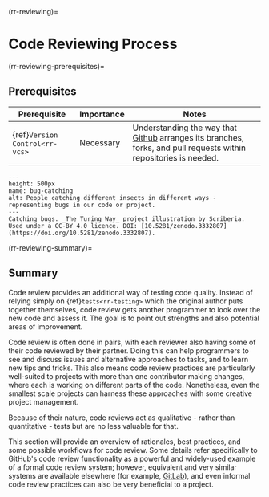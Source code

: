 (rr-reviewing)=
# Code Reviewing Process

(rr-reviewing-prerequisites)=
## Prerequisites

| Prerequisite                         | Importance | Notes                                                                                                                                  |
| ------------------------------------ | ---------- | -------------------------------------------------------------------------------------------------------------------------------------- |
| {ref}`Version Control<rr-vcs>` | Necessary  | Understanding the way that [Github](https://github.com) arranges its branches, forks, and pull requests within repositories is needed. |

```{figure} ../figures/bug-catching.*
---
height: 500px
name: bug-catching
alt: People catching different insects in different ways - representing bugs in our code or project.
---
Catching bugs. _The Turing Way_ project illustration by Scriberia. Used under a CC-BY 4.0 licence. DOI: [10.5281/zenodo.3332807](https://doi.org/10.5281/zenodo.3332807).
```

(rr-reviewing-summary)=
## Summary

Code review provides an additional way of testing code quality. Instead of relying simply on {ref}`tests<rr-testing>` which the original author puts together themselves, code review gets another programmer to look over the new code and assess it. The goal is to point out strengths and also potential areas of improvement.

Code review is often done in pairs, with each reviewer also having some of their code reviewed by their partner. Doing this can help programmers to see and discuss issues and alternative approaches to tasks, and to learn new tips and tricks. This also means code review practices are particularly well-suited to projects with more than one contributor making changes, where each is working on different parts of the code. Nonetheless, even the smallest scale projects can harness these approaches with some creative project management.

Because of their nature, code reviews act as qualitative - rather than quantitative - tests but are no less valuable for that.

This section will provide an overview of rationales, best practices, and some possible workflows for code review. Some details refer specifically to GitHub's code review functionality as a powerful and widely-used example of a formal code review system; however, equivalent and very similar systems are available elsewhere (for example, [GitLab](https://about.gitlab.com)), and even informal code review practices can also be very beneficial to a project.
